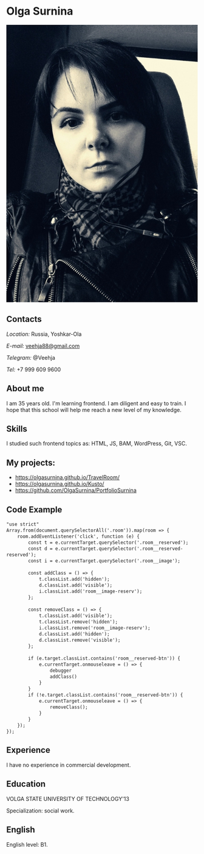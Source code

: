 # Olga Surnina

![foto](mefoto.jpg "My foto")

## Contacts

_Location:_ Russia, Yoshkar-Ola

_E-mail:_ veehja88@gmail.com

_Telegram:_ @Veehja

_Tel:_ +7 999 609 9600

## About me

I am 35 years old. I'm learning frontend.
I am diligent and easy to train. 
I hope that this school will help me reach a new level of my knowledge.

## Skills

I studied such frontend topics as:
HTML, JS, BAM, WordPress, Git, VSC.

## My projects:

+ <https://olgasurnina.github.io/TravelRoom/>
+ <https://olgasurnina.github.io/Kusto/>
+ <https://github.com/OlgaSurnina/PortfolioSurnina>

## Code Example

```
"use strict"
Array.from(document.querySelectorAll('.room')).map(room => {
    room.addEventListener('click', function (e) {
        const t = e.currentTarget.querySelector('.room__reserved');
        const d = e.currentTarget.querySelector('.room__reserved-reserved');
        const i = e.currentTarget.querySelector('.room__image');

        const addClass = () => {
            t.classList.add('hidden');
            d.classList.add('visible');
            i.classList.add('room__image-reserv');
        };

        const removeClass = () => {
            t.classList.add('visible');
            t.classList.remove('hidden');
            i.classList.remove('room__image-reserv');
            d.classList.add('hidden');
            d.classList.remove('visible');
        };

        if (e.target.classList.contains('room__reserved-btn')) {
            e.currentTarget.onmouseleave = () => {
                debugger
                addClass()
            }
        }
        if (!e.target.classList.contains('room__reserved-btn')) {
            e.currentTarget.onmouseleave = () => {
                removeClass();
            }
        }
    });
});
```

## Experience

I have no experience in commercial development.

## Education

VOLGA STATE UNIVERSITY OF TECHNOLOGY'13


Specialization: social work.

## English

English level:  B1.


